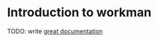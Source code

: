 # Introduction to workman

TODO: write [great documentation](http://jacobian.org/writing/what-to-write/)
